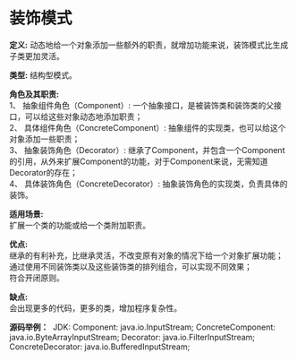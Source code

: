 # 装饰模式

**定义:**  动态地给一个对象添加一些额外的职责，就增加功能来说，装饰模式比生成子类更加灵活。

**类型:** 结构型模式。

**角色及其职责:**  
    1、 抽象组件角色（Component）: 一个抽象接口，是被装饰类和装饰类的父接口，可以给这些对象动态地添加职责；<br>
    2、 具体组件角色（ConcreteComponent）: 抽象组件的实现类，也可以给这个对象添加一些职责；<br>
    3、 抽象装饰角色（Decorator）: 继承了Component，并包含一个Component的引用，从外来扩展Component的功能，对于Component来说，无需知道Decorator的存在；<br>
    4、 具体装饰角色（ConcreteDecorator）: 抽象装饰角色的实现类，负责具体的装饰。

**适用场景:**  
    扩展一个类的功能或给一个类附加职责。

**优点:**  
    继承的有利补充，比继承灵活，不改变原有对象的情况下给一个对象扩展功能；<br>
    通过使用不同装饰类以及这些装饰类的排列组合，可以实现不同效果；<br>
    符合开闭原则。

**缺点:**  
    会出现更多的代码，更多的类，增加程序复杂性。


**源码举例：**
​	JDK: 
    Component: java.io.InputStream;
    ConcreteComponent: java.io.ByteArrayInputStream;
    Decorator: java.io.FilterInputStream;
    ConcreteDecorator: java.io.BufferedInputStream;
